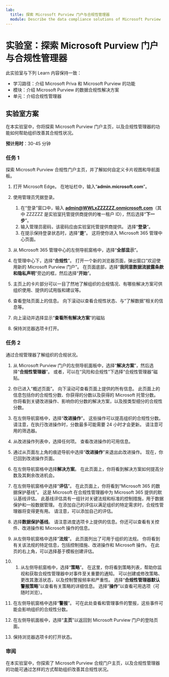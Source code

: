 ```yaml
---
lab:
  title: 探索 Microsoft Purview 门户与合规性管理器
  module: Describe the data compliance solutions of Microsoft Purview
---
```


# 实验室：探索 Microsoft Purview 门户与合规性管理器

此实验室与下列 Learn 内容保持一致：

- 学习路径：介绍 Microsoft Priva 和 Microsoft Purview 的功能
- 模块：介绍 Microsoft Purview 的数据合规性解决方案
- 单元：介绍合规性管理器

## 实验室方案

在本实验室中，你将探索 Microsoft Purview 门户主页，以及合规性管理器的功能如何帮助组织改善其合规性状况。

**预计用时**：30-45 分钟

### 任务 1

探索 Microsoft Purview 合规性门户主页，并了解如何自定义卡片视图和导航面板。

1. 打开 Microsoft Edge。 在地址栏中，输入“**admin.microsoft.com**”。
1. 使用管理员凭据登录。
    1. 在“登录”窗口中，输入 **admin@WWLxZZZZZZ.onmicrosoft.com**（其中 ZZZZZZ 是实验室托管提供商提供的唯一租户 ID），然后选择“**下一步**”。
    1. 输入管理员密码，该密码应由实验室托管提供商提供。 选择“**登录**”。
    1. 在提示保持登录状态时，选择“**是**”。 这将使你进入 Microsoft 365 管理中心页面。

1. 从 Microsoft 365 管理中心的左侧导航窗格中，选择“**全部显示**”。

1. 在管理中心下，选择“**合规性**”。  打开一个新的浏览器页面，弹出窗口“欢迎使用新的 Microsoft Purview 门户”。 在页面底部，选择“**我同意数据流披露条款和隐私声明**”旁边的框，然后选择“**开始**”。

1. 主页上的卡片部分可以一目了然地了解组织的合规情况、有哪些解决方案可供组织使用、提供的试用版和建议等。

1. 查看登陆页面上的信息。  向下滚动以查看合规性状态、与“了解数据”相关的信息等。

1. 向上滚动并选择显示“**查看所有解决方案**”的磁贴

1. 保持浏览器选项卡打开。

### 任务 2

通过合规管理器了解组织的合规状况。

1. 从 Microsoft Purview 门户的左侧导航面板中，选择“**解决方案**”，然后选择“**合规性管理器**”。  或者，可以在“风险和合规性”下选择“合规性管理器”磁贴。

1. 你已进入“概述页面”。 向下滚动可查看页面上提供的所有信息。  此页面上的信息包括你的合规性分数、你获得的分数以及获得的 Microsoft 托管分数。   你将看到关键改进操作、影响你的分数的解决方案，以及按类型细分的合规性分数。

1. 在左侧导航窗格中，选择“**改进操作**”。  这些操作可以提高组织的合规性分数。 请注意，在执行改进操作时，分数最多可能需要 24 小时才会更新。  请注意可用的筛选器。

1. 从改进操作列表中，选择任何项。  查看改进操作的可用信息。

1. 通过从页面左上角的痕迹导航中选择“**改进操作**”来退出此改进操作。  现在，你已回到改进操作页面。

1. 在左侧导航窗格中选择**解决方案**。 在此页面上，你将看到解决方案如何提高分数及其剩余改进机会。

1. 在左侧导航窗格中选择“**评估**”。 在此页面上，你将看到“Microsoft 365 的数据保护基线”。  这是 Microsoft 在合规性管理器中为 Microsoft 365 提供的默认基线评估。  此基线评估具有一组针对关键法规和标准的控制措施，用于数据保护和一般数据管理。 在添加自己的评估以满足组织的特定需求时，合规性管理器将变得更有用。  请注意，可以添加自己的评估。

1. 选择**数据保护基线**。  请注意进度选项卡上提供的信息。你还可以查看有关控件、改进操作和 Microsoft 操作的信息。  

1. 从左侧导航窗格中选择“**法规**”。  此页面列出了可用于组织的法规。 你将看到有关该法规的特定信息，包括控制措施、改进操作和 Microsoft 操作。 在此页的右上角，可以选择基于模板创建评估。

1. 1. 从左侧导航窗格中，选择“**策略**”。 在这里，你将看到策略列表，帮助你监视和获取合规性管理器中对事件至关重要的通知。 可以创建或修改策略、更改其激活状态，以及控制警报频率和严重性。 选择“**合规性管理器默认警报策略**”以查看有关策略的详细信息。  选择“**操作**”以查看可用选项（可随时浏览）。

1. 在左侧导航窗格中选择“**警报**”。   可在此处查看和管理事件的警报，这些事件可能会影响组织的合规性分数。 

1. 在左侧导航面板中，选择“**主页**”以返回到 Microsoft Purview 门户的登陆页面。

1. 保持浏览器选项卡的打开状态。

### 审阅

在本实验室中，你探索了 Microsoft Purview 合规门户主页，以及合规性管理器的功能可通过怎样的方式帮助组织改善其合规性状况。
